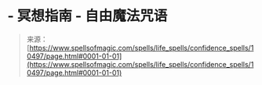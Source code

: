 <!--yml

category: 未分类

date: 2024-06-12 18:47:10

-->

# -   冥想指南 - 自由魔法咒语

> 来源：[https://www.spellsofmagic.com/spells/life_spells/confidence_spells/10497/page.html#0001-01-01](https://www.spellsofmagic.com/spells/life_spells/confidence_spells/10497/page.html#0001-01-01)
